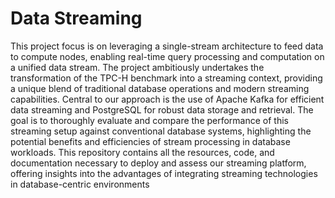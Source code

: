 # Data Streaming
This project focus is on leveraging a single-stream architecture to feed data to compute nodes, enabling real-time query processing and computation on a unified data stream. The project ambitiously undertakes the transformation of the TPC-H benchmark into a streaming context, providing a unique blend of traditional database operations and modern streaming capabilities. Central to our approach is the use of Apache Kafka for efficient data streaming and PostgreSQL for robust data storage and retrieval. The goal is to thoroughly evaluate and compare the performance of this streaming setup against conventional database systems, highlighting the potential benefits and efficiencies of stream processing in database workloads. This repository contains all the resources, code, and documentation necessary to deploy and assess our streaming platform, offering insights into the advantages of integrating streaming technologies in database-centric environments
